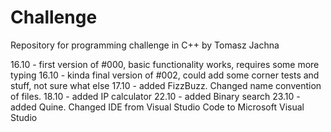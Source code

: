 # Challenge
Repository for programming challenge in C++ by Tomasz Jachna

16.10 - first version of #000, basic functionality works, requires some more typing
16.10 - kinda final version of #002, could add some corner tests and stuff, not sure what else
17.10 - added FizzBuzz. Changed name convention of files.
18.10 - added IP calculator
22.10 - added Binary search
23.10 - added Quine. Changed IDE from Visual Studio Code to Microsoft Visual Studio
